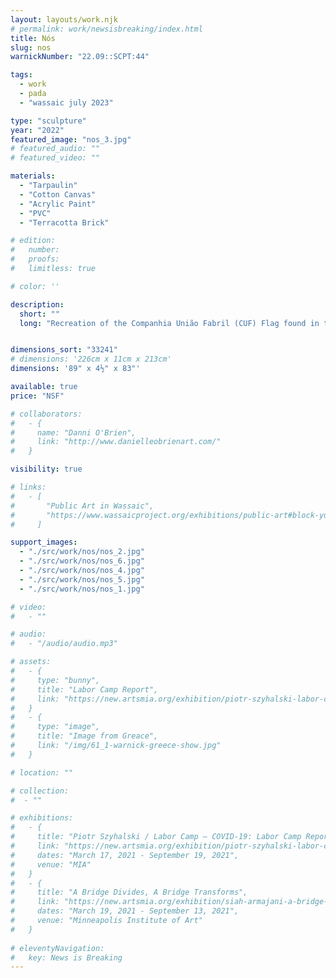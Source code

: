```yaml
---
layout: layouts/work.njk
# permalink: work/newsisbreaking/index.html
title: Nós
slug: nos
warnickNumber: "22.09::SCPT:44"

tags:
  - work
  - pada
  - "wassaic july 2023"

type: "sculpture"
year: "2022"
featured_image: "nos_3.jpg"
# featured_audio: ""
# featured_video: ""

materials: 
  - "Tarpaulin"
  - "Cotton Canvas"
  - "Acrylic Paint"
  - "PVC"
  - "Terracotta Brick"

# edition: 
#   number: 
#   proofs: 
#   limitless: true

# color: ''

description:
  short: ""
  long: "Recreation of the Companhia União Fabril (CUF) Flag found in the museum at their former industrial park. In my recreation the name of the corporation was replaced with the Portuguese collective pronoun for we."


dimensions_sort: "33241"
# dimensions: '226cm x 11cm x 213cm'
dimensions: '89" x 4½" x 83"'

available: true
price: "NSF"

# collaborators:
#   - {
#     name: "Danni O'Brien",
#     link: "http://www.danielleobrienart.com/"
#   }

visibility: true

# links:
#   - [
#       "Public Art in Wassaic",
#       "https://www.wassaicproject.org/exhibitions/public-art#block-yui_3_17_2_1_1635259463800_75918",
#     ]

support_images: 
  - "./src/work/nos/nos_2.jpg"
  - "./src/work/nos/nos_6.jpg"
  - "./src/work/nos/nos_4.jpg"
  - "./src/work/nos/nos_5.jpg"
  - "./src/work/nos/nos_1.jpg"

# video:
#   - ""

# audio:
#   - "/audio/audio.mp3"

# assets: 
#   - {
#     type: "bunny",
#     title: "Labor Camp Report",
#     link: "https://new.artsmia.org/exhibition/piotr-szyhalski-labor-camp-covid-19-labor-camp-report"
#   }
#   - {
#     type: "image",
#     title: "Image from Greace",
#     link: "/img/61_1-warnick-greece-show.jpg"
#   }

# location: ""

# collection:
#  - ""

# exhibitions:
#   - {
#     title: "Piotr Szyhalski / Labor Camp – COVID-19: Labor Camp Report",
#     link: "https://new.artsmia.org/exhibition/piotr-szyhalski-labor-camp-covid-19-labor-camp-report",
#     dates: "March 17, 2021 - September 19, 2021",
#     venue: "MIA"
#   }
#   - {
#     title: "A Bridge Divides, A Bridge Transforms",
#     link: "https://new.artsmia.org/exhibition/siah-armajani-a-bridge-divides-a-bridge-transforms",
#     dates: "March 19, 2021 - September 13, 2021",
#     venue: "Minneapolis Institute of Art"
#   }
  
# eleventyNavigation:
#   key: News is Breaking
---
```

